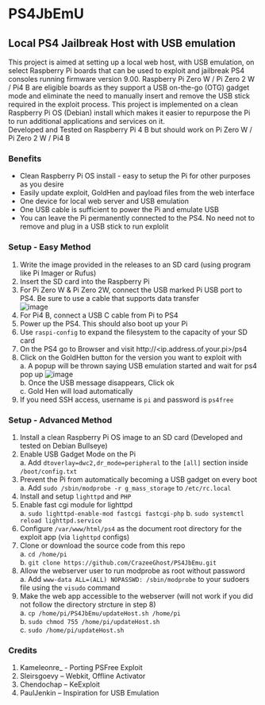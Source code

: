 # PS4JbEmU

## Local PS4 Jailbreak Host with USB emulation
This project is aimed at setting up a local web host, with USB emulation, on select Raspberry Pi boards that can be used to exploit and jailbreak PS4 consoles running firmware version 9.00. Raspberry Pi Zero W / Pi Zero 2 W / Pi4 B are eligible boards as they support a USB on-the-go (OTG) gadget mode and eliminate the need to manually insert and remove the USB stick required in the exploit process. This project is implemented on a clean Raspberry Pi OS (Debian) install which makes it easier to repurpose the Pi to run additional applications and services on it.<br>
Developed and Tested on Raspberry Pi 4 B but should work on Pi Zero W / Pi Zero 2 W / Pi4 B

### Benefits
- Clean Raspberry Pi OS install - easy to setup the Pi for other purposes as you desire
- Easily update exploit, GoldHen and payload files from the web interface
- One device for local web server and USB emulation
- One USB cable is sufficient to power the Pi and emulate USB
- You can leave the Pi permanently connected to the PS4. No need not to remove and plug in a USB stick to run explolit

### Setup - Easy Method
1.	Write the image provided in the releases to an SD card (using program like Pi Imager or Rufus)
2.	Insert the SD card into the Raspberry Pi
3.	For Pi Zero W & Pi Zero 2W, connect the USB marked Pi USB port to PS4. Be sure to use a cable that supports data transfer<br>
  ![image](https://user-images.githubusercontent.com/2664857/149229582-18780783-6d47-4d12-89ab-1898da33e1c7.png) <br />
4.	For Pi4 B, connect a USB C cable from Pi to PS4
5.	Power up the PS4. This should also boot up your Pi
6.	Use `raspi-config` to expand the filesystem to the capacity of your SD card
7.	On the PS4 go to Browser and visit http://<ip.address.of.your.pi>/ps4
8.	Click on the GoldHen button for the version you want to exploit with  
    a. A popup will be thrown saying USB emulation started and wait for ps4 pop up
    ![image](https://user-images.githubusercontent.com/20742243/151671687-3a16a6db-a56e-45d8-bc13-9ff76598949d.png) <br />
    b. Once the USB message disappears, Click ok  
    c.	Gold Hen will load automatically
9. If you need SSH access, username is `pi` and password is `ps4free`

### Setup - Advanced Method
1. Install a clean Raspberry Pi OS image to an SD card (Developed and tested on Debian Bullseye)
2. Enable USB Gadget Mode on the Pi <br>
   a. Add `dtoverlay=dwc2,dr_mode=peripheral` to the `[all]` section inside `/boot/config.txt`
3. Prevent the Pi from automatically becoming a USB gadget on every boot <br />
   a. Add `sudo /sbin/modprobe -r g_mass_storage` to `/etc/rc.local`
5. Install and setup `lighttpd` and `PHP`
6. Enable fast cgi module for lighttpd <br />
   a. `sudo lighttpd-enable-mod fastcgi fastcgi-php`
   b. `sudo systemctl reload lighttpd.service`
8. Configure `/var/www/html/ps4` as the document root directory for the exploit app (via `lighttpd` configs)
9. Clone or download the source code from this repo <br>
   a. `cd /home/pi` <br>
   b. `git clone https://github.com/CrazeeGhost/PS4JbEmu.git` <br />
10. Allow the webserver user to run modprobe as root without password <br>
   a. Add `www-data ALL=(ALL) NOPASSWD: /sbin/modprobe` to your sudoers file using the `visudo` command
11. Make the web app accessible to the webserver (will not work if you did not follow the directory strcture in step 8)<br />
   a. `cp /home/pi/PS4JbEmu/updateHost.sh /home/pi` <br />
   b. `sudo chmod 755 /home/pi/updateHost.sh` <br />
   c. `sudo /home/pi/updateHost.sh`

### Credits
1.  Kameleonre_ - Porting PSFree Exploit
2.	Sleirsgoevy – Webkit, Offline Activator
3.	Chendochap – KeExploit
5.	PaulJenkin – Inspiration for USB Emulation
